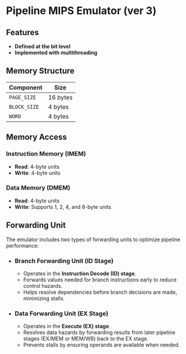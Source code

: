 # Pipeline MIPS Emulator (ver 3)

## Features
- **Defined at the bit level**
- **Implemented with multithreading**

## Memory Structure
| Component   | Size  |
|------------|------|
| `PAGE_SIZE`  | 16 bytes |
| `BLOCK_SIZE` | 4 bytes  |
| `WORD`       | 4 bytes  |

## Memory Access
### Instruction Memory (IMEM)
- **Read**: 4-byte units
- **Write**: 4-byte units

### Data Memory (DMEM)
- **Read**: 4-byte units  
- **Write**: Supports 1, 2, 4, and 8-byte units

## Forwarding Unit
The emulator includes two types of forwarding units to optimize pipeline performance:

- ### Branch Forwarding Unit (ID Stage)
  - Operates in the **Instruction Decode (ID) stage**.  
  - Forwards values needed for branch instructions early to reduce control hazards.  
  - Helps resolve dependencies before branch decisions are made, minimizing stalls.  

- ### Data Forwarding Unit (EX Stage)
  - Operates in the **Execute (EX) stage**.  
  - Resolves data hazards by forwarding results from later pipeline stages (EX/MEM or MEM/WB) back to the EX stage.  
  - Prevents stalls by ensuring operands are available when needed.  
